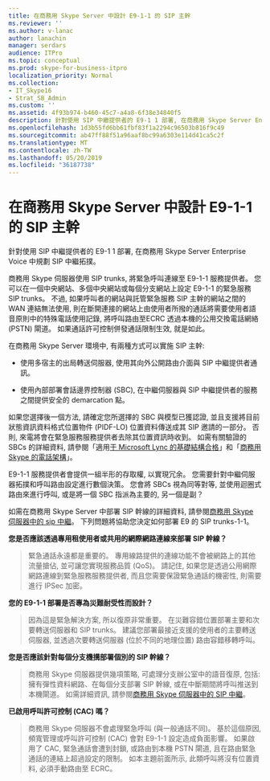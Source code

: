 ```yaml
---
title: 在商務用 Skype Server 中設計 E9-1-1 的 SIP 主幹
ms.reviewer: ''
ms.author: v-lanac
author: lanachin
manager: serdars
audience: ITPro
ms.topic: conceptual
ms.prod: skype-for-business-itpro
localization_priority: Normal
ms.collection:
- IT_Skype16
- Strat_SB_Admin
ms.custom: ''
ms.assetid: 4f93b974-b460-45c7-a4a8-6f38e34840f5
description: 針對使用 SIP 中繼提供者的 E9-1 1 部署, 在商務用 Skype Server Enterprise Voice 中規劃 SIP 中繼拓撲。
ms.openlocfilehash: 1d3b55fd6bb61fbf83f1a2294c96503b816f9c49
ms.sourcegitcommit: ab47ff88f51a96aaf8bc99a6303e114d41ca5c2f
ms.translationtype: MT
ms.contentlocale: zh-TW
ms.lasthandoff: 05/20/2019
ms.locfileid: "36187738"
---
```

# <a name="design-the-sip-trunk-for-e9-1-1-in-skype-for-business-server"></a>在商務用 Skype Server 中設計 E9-1-1 的 SIP 主幹
 
針對使用 SIP 中繼提供者的 E9-1 1 部署, 在商務用 Skype Server Enterprise Voice 中規劃 SIP 中繼拓撲。
  
商務用 Skype 伺服器使用 SIP trunks, 將緊急呼叫連線至 E9-1-1 服務提供者。 您可以在一個中央網站、多個中央網站或每個分支網站上設定 E9-1-1 的緊急服務 SIP trunks。 不過, 如果呼叫者的網站與託管緊急服務 SIP 主幹的網站之間的 WAN 連結無法使用, 則在斷開連接的網站上由使用者所撥的通話將需要使用者語音原則中的特殊電話使用記錄, 將呼叫路由至ECRC 透過本機的公用交換電話網絡 (PSTN) 閘道。 如果通話許可控制併發通話限制生效, 就是如此。
  
在商務用 Skype Server 環境中, 有兩種方式可以實施 SIP 主幹:
  
- 使用多宿主的出局轉送伺服器, 使用其向外公開路由介面與 SIP 中繼提供者通訊。
    
- 使用內部部署會話邊界控制器 (SBC), 在中繼伺服器與 SIP 中繼提供者的服務之間提供安全的 demarcation 點。
    
如果您選擇後一個方法, 請確定您所選擇的 SBC 與模型已獲認證, 並且支援將目前狀態資訊資料格式位置物件 (PIDF-LO) 位置資料傳送成其 SIP 邀請的一部分。 否則, 來電將會在緊急服務服務提供者去除其位置資訊時收到。 如需有關驗證的 SBCs 的詳細資料, 請參閱「適用[于 Microsoft Lync 的基礎結構合格](https://go.microsoft.com/fwlink/p/?LinkId=248425)」和「[商務用 Skype 的電話架構](https://docs.microsoft.com/SkypeForBusiness/certification/infra-gateways)」。 
  
E9-1-1 服務提供者會提供一組半形的存取權, 以實現冗余。 您需要針對中繼伺服器拓撲和呼叫路由設定進行數個決策。 您會將 SBCs 視為同等對等, 並使用迴圈式路由來進行呼叫, 或是將一個 SBC 指派為主要的, 另一個是副？
  
如需在商務用 Skype Server 中部署 SIP 幹線的詳細資料, 請參閱[商務用 Skype 伺服器中的 sip 中繼](sip-trunking.md)。 下列問題將協助您決定如何部署 E9 的 SIP trunks-1-1。
  
 **您是否應該透過專用租使用者或共用的網際網路連線來部署 SIP 幹線？**
  
> 緊急通話永遠都是重要的。 專用線路提供的連線功能不會被網路上的其他流量搶佔, 並可讓您實現服務品質 (QoS)。 請記住, 如果您是透過公用網際網路連線到緊急服務服務提供者, 而且您需要保證緊急通話的機密性, 則需要進行 IPSec 加密。 
    
 **您的 E9-1-1 部署是否專為災難耐受性而設計？**
  
> 因為這是緊急解決方案, 所以復原非常重要。 在災難容錯位置部署主要和次要轉送伺服器和 SIP trunks。 建議您部署最接近支援的使用者的主要轉送伺服器, 並透過次要轉送伺服器 (位於不同的地理位置) 路由容錯移轉呼叫。 
    
 **您是否應該針對每個分支機搆部署個別的 SIP 幹線？**
  
> 商務用 Skype 伺服器提供幾項策略, 可處理分支辦公室中的語音復原, 包括: 擁有彈性資料網路、在每個分支部署 SIP 幹線, 或在中斷期間將呼叫推送到本機閘道。 如需詳細資訊, 請參閱[商務用 Skype 伺服器中的 SIP 中繼](sip-trunking.md)。
    
 **已啟用呼叫許可控制 (CAC) 嗎？**
  
> 商務用 Skype 伺服器不會處理緊急呼叫 (與一般通話不同)。 基於這個原因, 頻寬管理或呼叫許可控制 (CAC) 會對 E9-1-1 設定造成負面影響。 如果啟用了 CAC, 緊急通話會遭到封鎖, 或路由到本機 PSTN 閘道, 且在路由緊急通話的連結上超過設定的限制。 如本主題前面所示, 此類呼叫將沒有位置資料, 必須手動路由至 ECRC。
    

